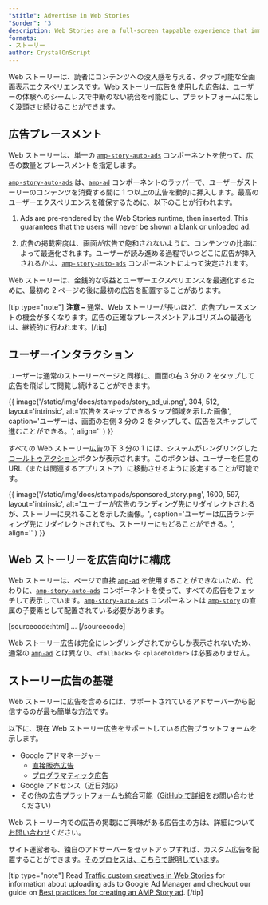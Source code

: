```yaml
---
"$title": Advertise in Web Stories
"$order": '3'
description: Web Stories are a full-screen tappable experience that immerses readers in the content. Advertising with AMP Story ads allows for seamless and disruption-free ...
formats:
- ストーリー
author: CrystalOnScript
---
```


Web ストーリーは、読者にコンテンツへの没入感を与える、タップ可能な全画面表示エクスペリエンスです。Web ストーリー広告を使用した広告は、ユーザーの体験へのシームレスで中断のない統合を可能にし、プラットフォームに楽しく没頭させ続けることができます。

## 広告プレースメント

Web ストーリーは、単一の [`amp-story-auto-ads`](../../../documentation/components/reference/amp-story-auto-ads.md) コンポーネントを使って、広告の数量とプレースメントを指定します。

[`amp-story-auto-ads`](../../../documentation/components/reference/amp-story-auto-ads.md) は、[`amp-ad`](../../../documentation/components/reference/amp-ad.md) コンポーネントのラッパーで、ユーザーがストーリーのコンテンツを消費する間に 1 つ以上の広告を動的に挿入します。最高のユーザーエクスペリエンスを確保するために、以下のことが行われます。

1. Ads are pre-rendered by the Web Stories runtime, then inserted. This guarantees that the users will never be shown a blank or unloaded ad.

2. 広告の掲載密度は、画面が広告で飽和されないように、コンテンツの比率によって最適化されます。ユーザーが読み進める過程でいつどこに広告が挿入されるかは、[`amp-story-auto-ads`](../../../documentation/components/reference/amp-story-auto-ads.md) コンポーネントによって決定されます。

Web ストーリーは、金銭的な収益とユーザーエクスペリエンスを最適化するために、最初の 2 ページの後に最初の広告を配置することがあります。

<amp-anim width="360" height="640" src="/static/img/docs/stampads/stamp_gif_ad.gif">
  <amp-img placeholder width="360" height="640" src="/static/img/docs/stampads/stamp_gif_still.png">
  </amp-img></amp-anim>

[tip type="note"] **注意 –** 通常、Web ストーリーが長いほど、広告プレースメントの機会が多くなります。広告の正確なプレースメントアルゴリズムの最適化は、継続的に行われます。[/tip]

## ユーザーインタラクション

ユーザーは通常のストーリーページと同様に、画面の右 3 分の 2 をタップして広告を飛ばして閲覧し続けることができます。

{{ image('/static/img/docs/stampads/story_ad_ui.png', 304, 512, layout='intrinsic', alt='広告をスキップできるタップ領域を示した画像', caption='ユーザーは、画面の右側 3 分の 2 をタップして、広告をスキップして進むことができる。', align='' ) }}

すべての Web ストーリー広告の下 3 分の 1 には、システムがレンダリングした[コールトゥアクション](story_ads_best_practices.md#call-to-action-button-text-enum)ボタンが表示されます。このボタンは、ユーザーを任意の URL（または関連するアプリストア）に移動させるように設定することが可能です。

{{ image('/static/img/docs/stampads/sponsored_story.png', 1600, 597, layout='intrinsic', alt='ユーザーが広告のランディング先にリダイレクトされるが、ストーリーに戻れることを示した画像。', caption='ユーザーは広告ランディング先にリダイレクトされても、ストーリーにもどることができる。', align='' ) }}

## Web ストーリーを広告向けに構成

Web ストーリーは、ページで直接 [`amp-ad`](../../../documentation/components/reference/amp-ad.md) を使用することができないため、代わりに、[`amp-story-auto-ads`](../../../documentation/components/reference/amp-story-auto-ads.md) コンポーネントを使って、すべての広告をフェッチして表示しています。[`amp-story-auto-ads`](../../../documentation/components/reference/amp-story-auto-ads.md) コンポーネントは [`amp-story`](../../../documentation/components/reference/amp-story.md) の直属の子要素として配置されている必要があります。

[sourcecode:html]
<amp-story>
  <amp-story-auto-ads>
    <script type="application/json">
      {
        "ad-attributes": {
          // ad server configuration
        }
      }
    </script>
  </amp-story-auto-ads>
  <amp-story-page>
  ...
</amp-story>
[/sourcecode]

Web ストーリー広告は完全にレンダリングされてからしか表示されないため、通常の [`amp-ad`](../../../documentation/components/reference/amp-ad.md) とは異なり、`<fallback>` や `<placeholder>` は必要ありません。

## ストーリー広告の基礎

Web ストーリーに広告を含めるには、サポートされているアドサーバーから配信するのが最も簡単な方法です。

以下に、現在 Web ストーリー広告をサポートしている広告プラットフォームを示します。

- Google アドマネージャー
    - [直接販売広告](https://support.google.com/admanager/answer/9038178)
    - [プログラマティック広告](https://support.google.com/admanager/answer/9416436)
- Google アドセンス（近日対応）
- その他の広告プラットフォームも統合可能（[GitHub で詳細](https://github.com/ampproject/amphtml/issues/30769)をお問い合わせください）

Web ストーリー内での広告の掲載にご興味がある広告主の方は、詳細について[お問い合わせ](mailto:story-ads-wg@google.com)ください。

サイト運営者も、独自のアドサーバーをセットアップすれば、カスタム広告を配置することができます。[そのプロセスは、こちらで説明しています](https://github.com/ampproject/amphtml/blob/master/extensions/amp-story/amp-story-ads.md#publisher-placed-ads)。

[tip type="note"] Read [Traffic custom creatives in Web Stories](https://support.google.com/admanager/answer/9038178) for information about uploading ads to Google Ad Manager and checkout our guide on [Best practices for creating an AMP Story ad](story_ads_best_practices.md). [/tip]
